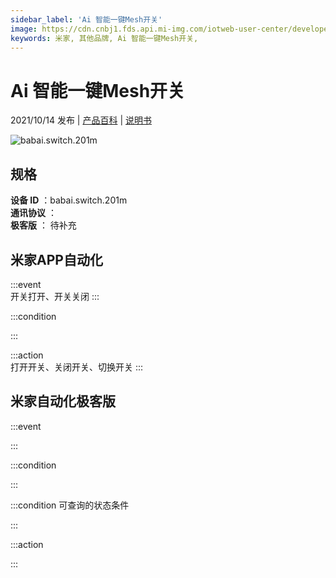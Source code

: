 ```yaml
---
sidebar_label: 'Ai 智能一键Mesh开关'
image: https://cdn.cnbj1.fds.api.mi-img.com/iotweb-user-center/developer_1679068029832q7Zup6v5.png?GalaxyAccessKeyId=AKVGLQWBOVIRQ3XLEW&Expires=9223372036854775807&Signature=0NDv8ZxsACHzcBihkvyHyzrfecs=
keywords: 米家, 其他品牌, Ai 智能一键Mesh开关, 
---
```

# Ai 智能一键Mesh开关

2021/10/14 发布 | [产品百科](https://home.mi.com/webapp/content/baike/product/index.html?model=babai.switch.201m/) | [说明书](https://home.mi.com/views/introduction.html?model=babai.switch.201m&region=cn)

![babai.switch.201m](https://cdn.cnbj1.fds.api.mi-img.com/iotweb-user-center/developer_1679068029832q7Zup6v5.png?GalaxyAccessKeyId=AKVGLQWBOVIRQ3XLEW&Expires=9223372036854775807&Signature=0NDv8ZxsACHzcBihkvyHyzrfecs=)

## 规格  
> 
**设备 ID** ：babai.switch.201m  
**通讯协议** ：  
**极客版**  ： 待补充 


## 米家APP自动化  

:::event  
开关打开、开关关闭
:::

:::condition  

:::

:::action   
打开开关、关闭开关、切换开关
:::

## 米家自动化极客版  

:::event  

:::

:::condition  

:::

:::condition 可查询的状态条件  

:::

:::action  

:::

        
